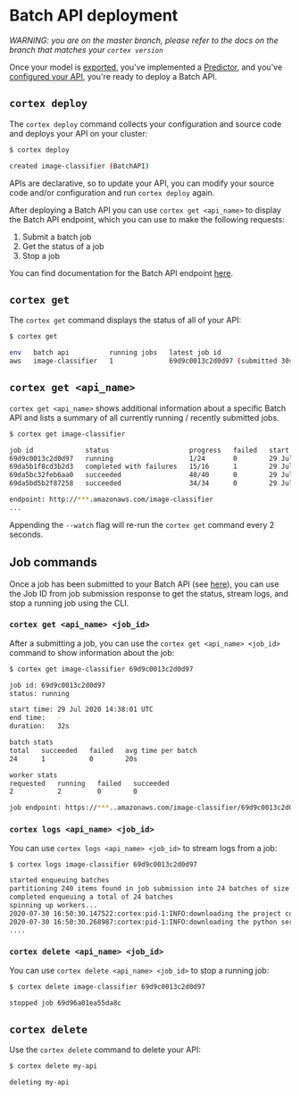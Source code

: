 # Batch API deployment

_WARNING: you are on the master branch, please refer to the docs on the branch that matches your `cortex version`_

Once your model is [exported](../../guides/exporting.md), you've implemented a [Predictor](predictors.md), and you've [configured your API](api-configuration.md), you're ready to deploy a Batch API.

## `cortex deploy`

The `cortex deploy` command collects your configuration and source code and deploys your API on your cluster:

```bash
$ cortex deploy

created image-classifier (BatchAPI)
```

APIs are declarative, so to update your API, you can modify your source code and/or configuration and run `cortex deploy` again.

After deploying a Batch API you can use `cortex get <api_name>` to display the Batch API endpoint, which you can use to make the following requests:

1. Submit a batch job
1. Get the status of a job
1. Stop a job

You can find documentation for the Batch API endpoint [here](endpoints.md).

## `cortex get`

The `cortex get` command displays the status of all of your API:

```bash
$ cortex get

env   batch api          running jobs   latest job id                          last update
aws   image-classifier   1              69d9c0013c2d0d97 (submitted 30s ago)   46s
```

## `cortex get <api_name>`

`cortex get <api_name>` shows additional information about a specific Batch API and lists a summary of all currently running / recently submitted jobs.

```bash
$ cortex get image-classifier

job id             status                    progress   failed   start time                 duration
69d9c0013c2d0d97   running                   1/24       0        29 Jul 2020 14:38:01 UTC   30s
69da5b1f8cd3b2d3   completed with failures   15/16      1        29 Jul 2020 13:38:01 UTC   5m20s
69da5bc32feb6aa0   succeeded                 40/40      0        29 Jul 2020 12:38:01 UTC   10m21s
69da5bd5b2f87258   succeeded                 34/34      0        29 Jul 2020 11:38:01 UTC   8m54s

endpoint: http://***.amazonaws.com/image-classifier
...
```

Appending the `--watch` flag will re-run the `cortex get` command every 2 seconds.

## Job commands

Once a job has been submitted to your Batch API (see [here](endpoints.md#submit-a-job)), you can use the Job ID from job submission response to get the status, stream logs, and stop a running job using the CLI.

### `cortex get <api_name> <job_id>`

After a submitting a job, you can use the `cortex get <api_name> <job_id>` command to show information about the job:

```bash
$ cortex get image-classifier 69d9c0013c2d0d97

job id: 69d9c0013c2d0d97
status: running

start time: 29 Jul 2020 14:38:01 UTC
end time:   -
duration:   32s

batch stats
total   succeeded   failed   avg time per batch
24      1           0        20s

worker stats
requested   running   failed   succeeded
2           2         0        0

job endpoint: https://***..amazonaws.com/image-classifier/69d9c0013c2d0d97
```

### `cortex logs <api_name> <job_id>`

You can use `cortex logs <api_name> <job_id>` to stream logs from a job:

```bash
$ cortex logs image-classifier 69d9c0013c2d0d97

started enqueuing batches
partitioning 240 items found in job submission into 24 batches of size 10
completed enqueuing a total of 24 batches
spinning up workers...
2020-07-30 16:50:30.147522:cortex:pid-1:INFO:downloading the project code
2020-07-30 16:50:30.268987:cortex:pid-1:INFO:downloading the python serving image
....
```

### `cortex delete <api_name> <job_id>`

You can use `cortex delete <api_name> <job_id>` to stop a running job:

```bash
$ cortex delete image-classifier 69d9c0013c2d0d97

stopped job 69d96a01ea55da8c
```

## `cortex delete`

Use the `cortex delete` command to delete your API:

```bash
$ cortex delete my-api

deleting my-api
```

